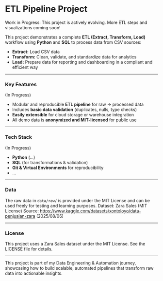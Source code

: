 # ETL Pipeline Project

Work in Progress: This project is actively evolving. More ETL steps and visualizations coming soon!

This project demonstrates a complete **ETL (Extract, Transform, Load)** workflow using **Python** and **SQL** to process data from CSV sources:

- **Extract:** Load CSV data
- **Transform:** Clean, validate, and standardize data for analytics
- **Load:** Prepare data for reporting and dashboarding in a compliant and efficient way

---

### Key Features
(In Progress)
- Modular and reproducible **ETL pipeline** for raw → processed data
- Includes **basic data validation** (duplicates, nulls, type checks)
- **Easily extensible** for cloud storage or warehouse integration
- All demo data is **anonymized and MIT-licensed** for public use

---

### Tech Stack
(In Progress)
- **Python** (...)
- **SQL** (for transformations & validation)
- **Git & Virtual Environments** for reproducibility
- ...

---

### Data
The raw data in `data/raw/` is provided under the MIT License and can be used freely for testing and learning purposes.
Dataset: Zara Sales (MIT License)
Source: https://www.kaggle.com/datasets/xontoloyo/data-penjualan-zara (2025/08/06)

---

### License
This project uses a Zara Sales dataset under the MIT License. See the LICENSE file for details.

---

This project is part of my Data Engineering & Automation journey, showcasing how to build scalable, automated pipelines that transform raw data into actionable insights.